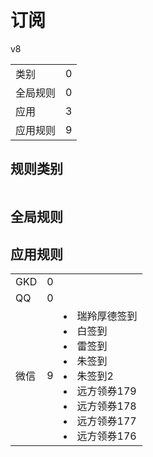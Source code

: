 # 订阅

v8

|||
| - |:-:|
|类别|0|
|全局规则|0|
|应用|3|
|应用规则|9|

## 规则类别

|||
| - |:-:|


## 全局规则



## 应用规则

||||
| - |:-:|-|
|GKD|0||
|QQ|0||
|微信|9|<li>瑞羚厚德签到<li>白签到<li>雷签到<li>朱签到<li>朱签到2<li>远方领券179<li>远方领券178<li>远方领券177<li>远方领券176|
